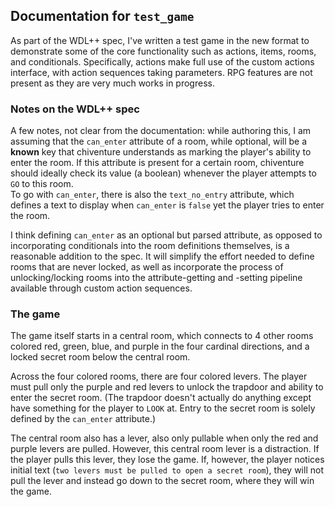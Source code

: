 ## Documentation for `test_game`

As part of the WDL++ spec, I've written a test game in the new format 
to demonstrate some of the core functionality such as actions, items, 
rooms, and conditionals. Specifically, actions make full use of the 
custom actions interface, with action sequences taking parameters. 
RPG features are not present as they are very much works in progress.

### Notes on the WDL++ spec

A few notes, not clear from the documentation: while authoring this, 
I am assuming that the `can_enter` attribute of a room, while optional, 
will be a **known** key that chiventure understands as marking the 
player's ability to enter the room. If this attribute is present for
 a certain room, chiventure should ideally check its value 
(a boolean) whenever the player attempts to `GO` to this room.  
To go with `can_enter`, there is also the `text_no_entry` attribute,
which defines a text to display when `can_enter` is `false` yet the player
tries to enter the room. 

I think defining `can_enter` as an optional but parsed attribute, as 
opposed to incorporating conditionals into the room definitions 
themselves, is a reasonable addition to the spec. It will simplify 
the effort needed to define rooms that are never locked, as well 
as incorporate the process of unlocking/locking rooms into the 
attribute-getting and -setting pipeline available through 
custom action sequences.


### The game

The game itself starts in a central room, which connects to 4 other rooms 
colored red, green, blue, and purple in the four cardinal directions, 
and a locked secret room below the central room.

Across the four colored rooms, there are four colored levers. 
The player must pull only the purple and red levers to unlock the 
trapdoor and ability to enter the secret room. 
(The trapdoor doesn't actually do anything except
have something for the player to `LOOK` at. Entry to the secret room is solely defined by the `can_enter` attribute.)

The central room also has a lever, also only pullable when only the 
red and purple levers are pulled. However, this central room lever is a
distraction. If the player pulls this lever, they lose the game.
If, however, the player notices initial text (`two levers must be pulled to open a secret room`),
they will not pull the lever and instead go down to the secret room, where they 
will win the game.
